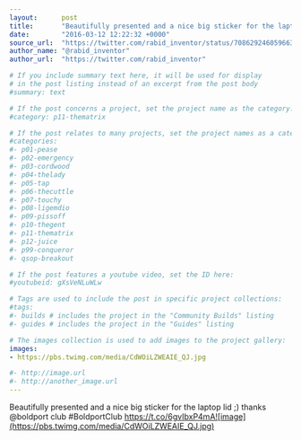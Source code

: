 ```yaml
---
layout:      post
title:       "Beautifully presented and a nice big sticker for the laptop lid ;) thanks @boldport club #BoldportClub"
date:        "2016-03-12 12:22:32 +0000"
source_url:  "https://twitter.com/rabid_inventor/status/708629246059663361"
author_name: "@rabid_inventor"
author_url:  "https://twitter.com/rabid_inventor"

# If you include summary text here, it will be used for display
# in the post listing instead of an excerpt from the post body
#summary: text

# If the post concerns a project, set the project name as the category:
#category: p11-thematrix

# If the post relates to many projects, set the project names as a categories array:
#categories:
#- p01-pease
#- p02-emergency
#- p03-cordwood
#- p04-thelady
#- p05-tap
#- p06-thecuttle
#- p07-touchy
#- p08-ligemdio
#- p09-pissoff
#- p10-thegent
#- p11-thematrix
#- p12-juice
#- p99-conqueror
#- qsop-breakout

# If the post features a youtube video, set the ID here:
#youtubeid: gXsVeNLuWLw

# Tags are used to include the post in specific project collections:
#tags:
#- builds # includes the project in the "Community Builds" listing
#- guides # includes the project in the "Guides" listing

# The images collection is used to add images to the project gallery:
images:
- https://pbs.twimg.com/media/CdWOiLZWEAIE_QJ.jpg

#- http://image.url
#- http://another_image.url
---
```


Beautifully presented and a nice big sticker for the laptop lid ;) thanks @boldport club #BoldportClub https://t.co/6gvIbxP4mA![image](https://pbs.twimg.com/media/CdWOiLZWEAIE_QJ.jpg)


